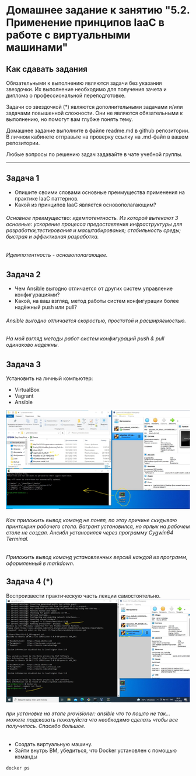 
# Домашнее задание к занятию "5.2. Применение принципов IaaC в работе с виртуальными машинами"

## Как сдавать задания

Обязательными к выполнению являются задачи без указания звездочки. Их выполнение необходимо для получения зачета и диплома о профессиональной переподготовке.

Задачи со звездочкой (*) являются дополнительными задачами и/или задачами повышенной сложности. Они не являются обязательными к выполнению, но помогут вам глубже понять тему.

Домашнее задание выполните в файле readme.md в github репозитории. В личном кабинете отправьте на проверку ссылку на .md-файл в вашем репозитории.

Любые вопросы по решению задач задавайте в чате учебной группы.

---

## Задача 1

- Опишите своими словами основные преимущества применения на практике IaaC паттернов.
- Какой из принципов IaaC является основополагающим?  
###### Основное преимущество: идемпотентность. Из которой вытекают 3 основные: ускорение процесса предоставления инфраструктуры для разработки,тестирования и масштабирования; стабильность среды; быстрая и эффективная разработка.  
###### Идемпотентность - основополагающее.  

## Задача 2

- Чем Ansible выгодно отличается от других систем управление конфигурациями?
- Какой, на ваш взгляд, метод работы систем конфигурации более надёжный push или pull?  
###### Ansible выгодно отличается скоростью, простотой и расширяемостью.  
###### На мой взгляд методы работ систем конфигураций push & pull одинаково надежны.


## Задача 3

Установить на личный компьютер:

- VirtualBox
- Vagrant
- Ansible  

![IMG](/images/Virt-2.2.jpg)  
###### Как приложить вывод команд не понял, по этоу причине скидываю принтскрин рабочего стола. Вагрант установился, но ярлык на рабочем столе не создал. Ансибл установился через программу Cygwin64 Terminal. 

*Приложить вывод команд установленных версий каждой из программ, оформленный в markdown.*

## Задача 4 (*)

Воспроизвести практическую часть лекции самостоятельно.  
![IMG](/images/Virt-2.4.jpg)  
###### при установке на этапе provisioner: ansible что то пошло не так... можете подсказать пожалуйста что необходимо сделать чтобы все получилось. Спасибо большое.  


- Создать виртуальную машину.
- Зайти внутрь ВМ, убедиться, что Docker установлен с помощью команды
```
docker ps
```